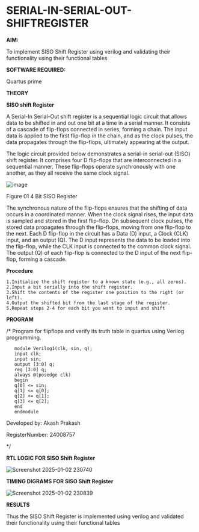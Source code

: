 # SERIAL-IN-SERIAL-OUT-SHIFTREGISTER

**AIM:**

To implement  SISO Shift Register using verilog and validating their functionality using their functional tables

**SOFTWARE REQUIRED:**

Quartus prime

**THEORY**

**SISO shift Register**

A Serial-In Serial-Out shift register is a sequential logic circuit that allows data to be shifted in and out one bit at a time in a serial manner. It consists of a cascade of flip-flops connected in series, forming a chain. The input data is applied to the first flip-flop in the chain, and as the clock pulses, the data propagates through the flip-flops, ultimately appearing at the output.

The logic circuit provided below demonstrates a serial-in serial-out (SISO) shift register. It comprises four D flip-flops that are interconnected in a sequential manner. These flip-flops operate synchronously with one another, as they all receive the same clock signal.

![image](https://github.com/naavaneetha/SERIAL-IN-SERIAL-OUT-SHIFTREGISTER/assets/154305477/e81c4072-37f9-46c6-8145-566764b74c3a)

Figure 01 4 Bit SISO Register

The synchronous nature of the flip-flops ensures that the shifting of data occurs in a coordinated manner. When the clock signal rises, the input data is sampled and stored in the first flip-flop. On subsequent clock pulses, the stored data propagates through the flip-flops, moving from one flip-flop to the next.
Each D flip-flop in the circuit has a Data (D) input, a Clock (CLK) input, and an output (Q). The D input represents the data to be loaded into the flip-flop, while the CLK input is connected to the common clock signal. The output (Q) of each flip-flop is connected to the D input of the next flip-flop, forming a cascade.

**Procedure**

    1.Initialize the shift register to a known state (e.g., all zeros).
    2.Input a bit serially into the shift register.
    3.Shift the contents of the register one position to the right (or left).
    4.Output the shifted bit from the last stage of the register.
    5.Repeat steps 2-4 for each bit you want to input and shift
    

**PROGRAM**


/* Program for flipflops and verify its truth table in quartus using Verilog programming.

       module Verilog1(clk, sin, q);
       input clk;
       input sin;
       output [3:0] q;
       reg [3:0] q;
       always @(posedge clk)
       begin
       q[0] <= sin;
       q[1] <= q[0];
       q[2] <= q[1];
       q[3] <= q[2];
       end
       endmodule

Developed by: Akash Prakash

RegisterNumber: 24008757

*/

**RTL LOGIC FOR SISO Shift Register**

![Screenshot 2025-01-02 230740](https://github.com/user-attachments/assets/bd6364fb-b6b8-472b-8ec6-21a3679288ca)


**TIMING DIGRAMS FOR SISO Shift Register**

![Screenshot 2025-01-02 230839](https://github.com/user-attachments/assets/720b1efe-c71a-4af5-893e-eb1f15cfa572)


**RESULTS**

 Thus the SISO Shift Register is implemented using verilog and validated their functionality using their functional tables
